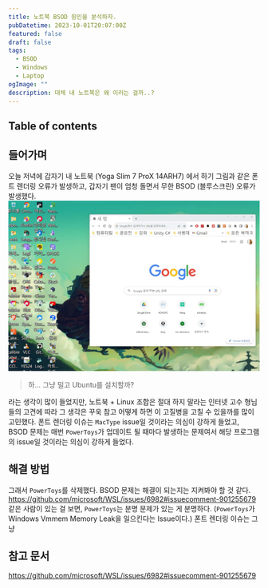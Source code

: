 ```yaml
---
title: 노트북 BSOD 원인을 분석하자.
pubDatetime: 2023-10-01T20:07:00Z
featured: false
draft: false
tags:
  - BSOD
  - Windows
  - Laptop
ogImage: ""
description: 대체 내 노트북은 왜 이러는 걸까..?
---
```


## Table of contents

## 들어가며

오늘 저녁에 갑자기 내 노트북 (Yoga Slim 7 ProX 14ARH7) 에서 하기 그림과 같은 폰트 렌더링 오류가 발생하고, 갑자기 팬이 엄청 돌면서 무한 BSOD (블루스크린) 오류가 발생했다.
![](/src/assets/image/analyze-cause-of-bsod-1696158899126.jpeg)

> 하... 그냥 밀고 Ubuntu를 설치할까?

라는 생각이 많이 들었지만, 노트북 + Linux 조합은 절대 하지 말라는 인터넷 고수 형님들의 고견에 따라 그 생각은 꾸욱 참고 어떻게 하면 이 고질병을 고칠 수 있을까를 많이 고민했다.
폰트 렌더링 이슈는 `MacType` issue일 것이라는 의심이 강하게 들었고, BSOD 문제는 매번 `PowerToys`가 업데이트 될 때마다 발생하는 문제여서 해당 프로그램의 issue일 것이라는 의심이 강하게 들었다.

## 해결 방법

그래서 `PowerToys`를 삭제했다.
BSOD 문제는 해결이 되는지는 지켜봐야 할 것 같다.
<https://github.com/microsoft/WSL/issues/6982#issuecomment-901255679> 같은 사람이 있는 걸 보면, `PowerToys`는 분명 문제가 있는 게 분명하다. (`PowerToys`가 Windows Vmmem Memory Leak을 일으킨다는 Issue이다.)
폰트 렌더링 이슈는 그냥 

## 참고 문서

<https://github.com/microsoft/WSL/issues/6982#issuecomment-901255679>
